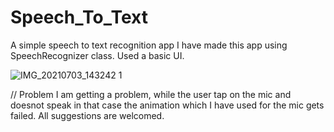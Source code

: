 # Speech_To_Text
A simple speech to text recognition app
I have made this app using SpeechRecognizer class.
Used a basic UI.


![IMG_20210703_143242 1](https://user-images.githubusercontent.com/55402565/124349801-b89ecd80-dc0e-11eb-8806-7ddc2c11ddd2.jpg)


// Problem
I am getting a problem, while the user tap on the mic and doesnot speak in that case the animation which I have used for the mic gets failed.
All suggestions are welcomed.
